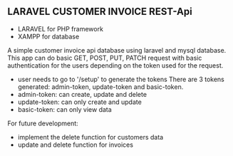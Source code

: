 ## LARAVEL CUSTOMER INVOICE REST-Api
 - LARAVEL for PHP framework
 - XAMPP for database

A simple customer invoice api database using laravel and mysql database. This app can do basic GET, POST, PUT, PATCH request with basic authentication for the users depending on the token used for the request.
 - user needs to go to '/setup' to generate the tokens
There are 3 tokens generated: admin-token, update-token and basic-token.
 - admin-token: can create, update and delete
 - update-token: can only create and update
 - basic-token: can only view data

For future development:
- implement the delete function for customers data
- update and delete function for invoices
